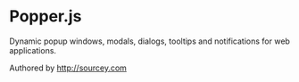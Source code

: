 # Popper.js
   
Dynamic popup windows, modals, dialogs, tooltips and notifications for web applications.

Authored by http://sourcey.com
